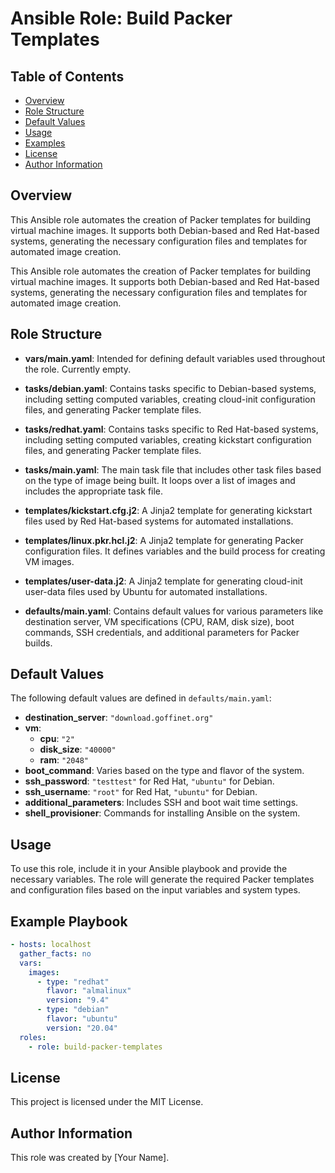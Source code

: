# Ansible Role: Build Packer Templates

## Table of Contents
- [Overview](#overview)
- [Role Structure](#role-structure)
- [Default Values](#default-values)
- [Usage](#usage)
- [Examples](#examples)
- [License](#license)
- [Author Information](#author-information)

## Overview
This Ansible role automates the creation of Packer templates for building virtual machine images. It supports both Debian-based and Red Hat-based systems, generating the necessary configuration files and templates for automated image creation.

This Ansible role automates the creation of Packer templates for building virtual machine images. It supports both Debian-based and Red Hat-based systems, generating the necessary configuration files and templates for automated image creation.

## Role Structure

- **vars/main.yaml**: Intended for defining default variables used throughout the role. Currently empty.

- **tasks/debian.yaml**: Contains tasks specific to Debian-based systems, including setting computed variables, creating cloud-init configuration files, and generating Packer template files.

- **tasks/redhat.yaml**: Contains tasks specific to Red Hat-based systems, including setting computed variables, creating kickstart configuration files, and generating Packer template files.

- **tasks/main.yaml**: The main task file that includes other task files based on the type of image being built. It loops over a list of images and includes the appropriate task file.

- **templates/kickstart.cfg.j2**: A Jinja2 template for generating kickstart files used by Red Hat-based systems for automated installations.

- **templates/linux.pkr.hcl.j2**: A Jinja2 template for generating Packer configuration files. It defines variables and the build process for creating VM images.

- **templates/user-data.j2**: A Jinja2 template for generating cloud-init user-data files used by Ubuntu for automated installations.

- **defaults/main.yaml**: Contains default values for various parameters like destination server, VM specifications (CPU, RAM, disk size), boot commands, SSH credentials, and additional parameters for Packer builds.

## Default Values

The following default values are defined in `defaults/main.yaml`:

- **destination_server**: `"download.goffinet.org"`
- **vm**:
  - **cpu**: `"2"`
  - **disk_size**: `"40000"`
  - **ram**: `"2048"`
- **boot_command**: Varies based on the type and flavor of the system.
- **ssh_password**: `"testtest"` for Red Hat, `"ubuntu"` for Debian.
- **ssh_username**: `"root"` for Red Hat, `"ubuntu"` for Debian.
- **additional_parameters**: Includes SSH and boot wait time settings.
- **shell_provisioner**: Commands for installing Ansible on the system.

## Usage

To use this role, include it in your Ansible playbook and provide the necessary variables. The role will generate the required Packer templates and configuration files based on the input variables and system types.

## Example Playbook

```yaml
- hosts: localhost
  gather_facts: no
  vars:
    images:
      - type: "redhat"
        flavor: "almalinux"
        version: "9.4"
      - type: "debian"
        flavor: "ubuntu"
        version: "20.04"
  roles:
    - role: build-packer-templates
```

## License

This project is licensed under the MIT License.

## Author Information

This role was created by [Your Name].
